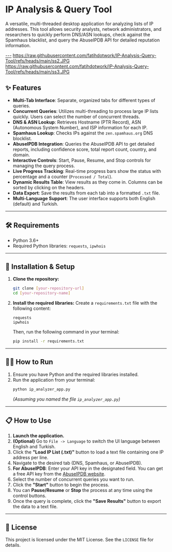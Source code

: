 # IP Analysis & Query Tool

A versatile, multi-threaded desktop application for analyzing lists of IP addresses. This tool allows security analysts, network administrators, and researchers to quickly perform DNS/ASN lookups, check against the Spamhaus blacklist, and query the AbuseIPDB API for detailed reputation information.

[---](https://raw.githubusercontent.com/fatihdotwork/IP-Analysis-Query-Tool/refs/heads/main/ss1.JPG)
https://raw.githubusercontent.com/fatihdotwork/IP-Analysis-Query-Tool/refs/heads/main/ss2.JPG
https://raw.githubusercontent.com/fatihdotwork/IP-Analysis-Query-Tool/refs/heads/main/ss3.JPG

## ✨ Features

-   **Multi-Tab Interface**: Separate, organized tabs for different types of queries.
-   **Concurrent Queries**: Utilizes multi-threading to process large IP lists quickly. Users can select the number of concurrent threads.
-   **DNS & ASN Lookup**: Retrieves Hostname (PTR Record), ASN (Autonomous System Number), and ISP information for each IP.
-   **Spamhaus Lookup**: Checks IPs against the `zen.spamhaus.org` DNS blocklist.
-   **AbuseIPDB Integration**: Queries the AbuseIPDB API to get detailed reports, including confidence score, total report count, country, and domain.
-   **Interactive Controls**: Start, Pause, Resume, and Stop controls for managing the query process.
-   **Live Progress Tracking**: Real-time progress bars show the status with percentage and a counter (`Processed / Total`).
-   **Dynamic Results Table**: View results as they come in. Columns can be sorted by clicking on the headers.
-   **Data Export**: Save the results from each tab into a formatted `.txt` file.
-   **Multi-Language Support**: The user interface supports both English (default) and Turkish.

---

## 🛠️ Requirements

-   Python 3.6+
-   Required Python libraries: `requests`, `ipwhois`

---

## 🚀 Installation & Setup

1.  **Clone the repository:**
    ```bash
    git clone [your-repository-url]
    cd [your-repository-name]
    ```

2.  **Install the required libraries:**
    Create a `requirements.txt` file with the following content:
    ```
    requests
    ipwhois
    ```
    Then, run the following command in your terminal:
    ```bash
    pip install -r requirements.txt
    ```

---

## 🏃‍♂️ How to Run

1.  Ensure you have Python and the required libraries installed.
2.  Run the application from your terminal:
    ```bash
    python ip_analyzer_app.py
    ```
    *(Assuming you named the file `ip_analyzer_app.py`)*

---

## 📋 How to Use

1.  **Launch the application.**
2.  **(Optional)** Go to `File -> Language` to switch the UI language between English and Turkish.
3.  Click the **"Load IP List (.txt)"** button to load a text file containing one IP address per line.
4.  Navigate to the desired tab (DNS, Spamhaus, or AbuseIPDB).
5.  **For AbuseIPDB**: Enter your API key in the designated field. You can get a free API key from the [AbuseIPDB website](https://www.abuseipdb.com/account/api).
6.  Select the number of concurrent queries you want to run.
7.  Click the **"Start"** button to begin the process.
8.  You can **Pause/Resume** or **Stop** the process at any time using the control buttons.
9.  Once the query is complete, click the **"Save Results"** button to export the data to a text file.

---

## 📄 License

This project is licensed under the MIT License. See the `LICENSE` file for details.

